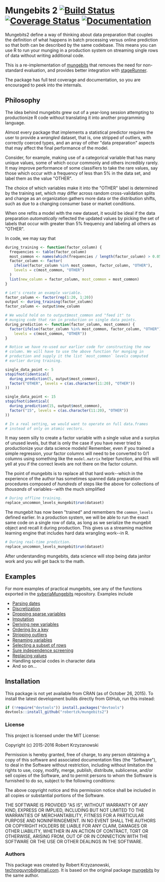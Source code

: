 Mungebits 2 [![Build Status](https://travis-ci.org/robertzk/mungebits2.svg?branch=master)](https://travis-ci.org/robertzk/mungebits2) [![Coverage Status](https://coveralls.io/repos/robertzk/mungebits2/badge.svg?branch=master)](https://coveralls.io/r/robertzk/mungebits2) [![Documentation](https://img.shields.io/badge/rocco--docs-%E2%9C%93-blue.svg)](http://robertzk.github.io/mungebits2/)
===========

Mungebits2 define a way of thinking about data preparation that couples the definition
of what happens in batch processing versus online prediction so that
both can be described by the same codebase. This means you can use R
to run your munging in a production system on streaming single rows of data
without writing additional code.

This is a re-implementation of [mungebits](https://github.com/robertzk/mungebits)
that removes the need for non-standard evaluation, and provides better integration with
[stageRunner](https://github.com/robertzk/stagerunner).

The package has full test coverage and documentation, so you are
encouraged to peek into the internals.

## Philosophy

The idea behind mungebits grew out of a year-long session 
attempting to productionize R code without translating it into
another programming language.

Almost every package that implements a statistical predictor
requires the user to provide a *wrangled* dataset, that is, one
stripped of outliers, with correctly coerced types, and an array
of other "data preparation" aspects that may affect the final
performance of the model.

Consider, for example, making use of a categorical variable that
has many unique values, some of which occur commonly and others
incredibly rarely. It may improve performance of some classifiers
to take the rare values, say those which occur with a frequency
of less than 5% in the data set, and label them as the value 
"OTHER".

The choice of which variables make it into the "OTHER"
label is determined by the training set, which may differ across
random cross-validation splits and change as an organization 
gathers more data or the distribution shifts, such as due to
a changing consumer base or market conditions.

When one refits a model with the new dataset, it would be ideal if
the data preparation *automatically* reflected the updated values
by picking the set of labels that occur with greater than 5%
frequency and labeling all others as "OTHER".

In code, we may say that

```r
during_training <- function(factor_column) {
  frequencies <- table(factor_column)
  most_common <- names(which(frequencies / length(factor_column) > 0.05))
  factor_column <- factor(
    ifelse(factor_column %in% most_common, factor_column, "OTHER"),
    levels = c(most_common, "OTHER")
  )
  list(new_column = factor_column, most_common = most_common)
}

# Let's create an example variable.
factor_column <- factor(rep(1:20, 1:20))
output <- during_training(factor_column)
factor_column <- output$new_column

# We would hold on to output$most_common and "feed it" to
# munging code that ran in production on single data points.
during_prediction <- function(factor_column, most_common) {
  factor(ifelse(factor_column %in% most_common, factor_column, "OTHER"),
    levels = c(most_common, "OTHER"))
}

# Notice we have re-used our earlier code for constructing the new
# column. We will have to use the above function for munging in
# production and supply it the list `most_common` levels computed
# earlier during training.

single_data_point <- 5
stopifnot(identical(
  during_prediction(5, output$most_common),
  factor("OTHER", levels = c(as.character(11:20), "OTHER"))
))

single_data_point <- 15
stopifnot(identical(
  during_prediction(15, output$most_common),
  factor("15", levels = c(as.character(11:20), "OTHER"))
))

# In a real setting, we would want to operate on full data.frames
# instead of only on atomic vectors.
```

It may seem silly to create a factor variable with a single value
and a surplus of unused levels, but that is only the case if you
have never tried to productionize your data science models! Remember,
even if you trained a simple regression, your factor columns will need
to be converted to 0/1 columns using something like the `model.matrix`
helper function, and this will yell at you if the correct levels are not
there on the factor column.

The point of mungebits is to replace all that hard work--which in the
experience of the author has sometimes spanned data preparation procedures
composed of *hundreds* of steps like the above for collections of
*thousands* of variables--with the much simplified

```r
# During offline training.
replace_uncommon_levels_mungebit$run(dataset)
```

The mungebit has now been "trained" and remembers the `common_levels`
defined earlier. In a production system, we will be able to run the
exact same code on a single row of data, as long as we serialize
the mungebit object and recall it during production. This gives us
a streaming machine learning engine that includes hard data
wrangling work--in R.

```r
# During real-time prediction.
replace_uncommon_levels_mungebit$run(dataset)
```

After understanding mungebits, data science will stop being data
janitor work and you will get back to the math.

## Examples

For more examples of practical mungebits, see any of the functions
exported in the [syberiaMungebits](https://github.com/robertzk/syberiaMungebits)
repository. Examples include

 * [Parsing dates](https://github.com/robertzk/syberiaMungebits/blob/master/R/date_parser.r)
 * [Discretization](https://github.com/robertzk/syberiaMungebits/blob/master/R/discretizer.r)
 * [Dropping sparse variables](https://github.com/robertzk/syberiaMungebits/blob/master/R/drop_percent_missing.r)
 * [Imputation](https://github.com/robertzk/syberiaMungebits/blob/master/R/imputer.r)
 * [Deriving new variables](https://github.com/robertzk/syberiaMungebits/blob/master/R/new_variable.R)
 * [Ordering by a key](https://github.com/robertzk/syberiaMungebits/blob/master/R/orderer.r)
 * [Stripping outliers](https://github.com/robertzk/syberiaMungebits/blob/master/R/remove_outliers.r)
 * [Renaming variables](https://github.com/robertzk/syberiaMungebits/blob/master/R/renamer.r)
 * [Selecting a subset of rows](https://github.com/robertzk/syberiaMungebits/blob/master/R/select_rows.r)
 * [Sure independence screening](https://github.com/robertzk/syberiaMungebits/blob/master/R/sure_independence_screen.r)
 * [Replacing values](https://github.com/robertzk/syberiaMungebits/blob/master/R/value_replacer.r)
 * Handling special codes in character data
 * And so on...

## Installation

This package is not yet available from CRAN (as of October 26, 2015).
To install the latest development builds directly from GitHub, run this instead:

```R
if (!require("devtools")) install.packages("devtools")
devtools::install_github("robertzk/mungebits2")
```

### License

This project is licensed under the MIT License:

Copyright (c) 2015-2016 Robert Krzyzanowski

Permission is hereby granted, free of charge, to any person obtaining
a copy of this software and associated documentation files (the
"Software"), to deal in the Software without restriction, including
without limitation the rights to use, copy, modify, merge, publish,
distribute, sublicense, and/or sell copies of the Software, and to
permit persons to whom the Software is furnished to do so, subject to
the following conditions:

The above copyright notice and this permission notice shall be included
in all copies or substantial portions of the Software.

THE SOFTWARE IS PROVIDED "AS IS", WITHOUT WARRANTY OF ANY KIND,
EXPRESS OR IMPLIED, INCLUDING BUT NOT LIMITED TO THE WARRANTIES OF
MERCHANTABILITY, FITNESS FOR A PARTICULAR PURPOSE AND NONINFRINGEMENT.
IN NO EVENT SHALL THE AUTHORS OR COPYRIGHT HOLDERS BE LIABLE FOR ANY
CLAIM, DAMAGES OR OTHER LIABILITY, WHETHER IN AN ACTION OF CONTRACT,
TORT OR OTHERWISE, ARISING FROM, OUT OF OR IN CONNECTION WITH THE
SOFTWARE OR THE USE OR OTHER DEALINGS IN THE SOFTWARE.

### Authors

This package was created by Robert Krzyzanowski, technoguyrob@gmail.com.
It is based on the original package [mungebits](https://github.com/robertzk/mungebits)
by the same author. 

